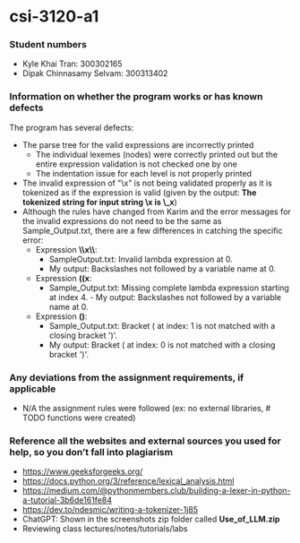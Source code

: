 # csi-3120-a1

### Student numbers

- Kyle Khai Tran: 300302165
  <br>
- Dipak Chinnasamy Selvam: 300313402

### Information on whether the program works or has known defects

The program has several defects:

- The parse tree for the valid expressions are incorrectly printed
  - The individual lexemes (nodes) were correctly printed out but the entire expression validation is not checked one by one
  - The indentation issue for each level is not properly printed
- The invalid expression of "\x" is not being validated properly as it is tokenized as if the expression is valid (given by the output: **The tokenized string for input string \x is \\\_x**)
- Although the rules have changed from Karim and the error messages for the invalid expressions do not need to be the same as Sample_Output.txt, there are a few differences in catching the specific error:
  - Expression <strong>\\\x\\\\</strong>:
    - SampleOutput.txt: Invalid lambda expression at 0.
    - My output: Backslashes not followed by a variable name at 0.
  - Expression <strong>((x</strong>:
    - Sample_Output.txt: Missing complete lambda expression starting at index 4. - My output: Backslashes not followed by a variable name at 0.
  - Expression <strong>()</strong>:
    - Sample_Output.txt: Bracket ( at index: 1 is not matched with a closing bracket ')'.
    - My output: Bracket ( at index: 0 is not matched with a closing bracket ')'.

### Any deviations from the assignment requirements, if applicable

- N/A the assignment rules were followed (ex: no external libraries, # TODO functions were created)

### Reference all the websites and external sources you used for help, so you don’t fall into plagiarism

- https://www.geeksforgeeks.org/
- https://docs.python.org/3/reference/lexical_analysis.html
- https://medium.com/@pythonmembers.club/building-a-lexer-in-python-a-tutorial-3b6de161fe84
- https://dev.to/ndesmic/writing-a-tokenizer-1j85
- ChatGPT: Shown in the screenshots zip folder called **Use_of_LLM.zip**
- Reviewing class lectures/notes/tutorials/labs
